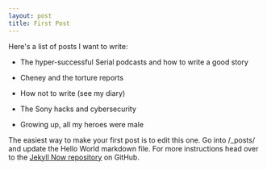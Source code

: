 ```yaml
---
layout: post
title: First Post
---
```


Here's a list of posts I want to write:

* The hyper-successful Serial podcasts and how to write a good story

* Cheney and the torture reports

* How not to write (see my diary)

* The Sony hacks and cybersecurity

* Growing up, all my heroes were male

The easiest way to make your first post is to edit this one. Go into /_posts/ and update the Hello World markdown file. For more instructions head over to the [Jekyll Now repository](https://github.com/barryclark/jekyll-now) on GitHub.